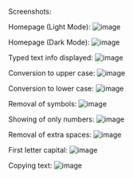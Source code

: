 Screenshots:


Homepage (Light Mode):
![image](https://user-images.githubusercontent.com/40858535/188227859-15c98f13-6985-424a-899f-4319fa7d8900.png)


Homepage (Dark Mode):
![image](https://user-images.githubusercontent.com/40858535/188227974-78f79ff0-bbf3-430c-b73d-f9243fbfc918.png)


Typed text info displayed:
![image](https://user-images.githubusercontent.com/40858535/188228369-849da89b-f29c-4597-bb70-44610f4a1d9e.png)


Conversion to upper case:
![image](https://user-images.githubusercontent.com/40858535/188228503-f3927dd0-fb1f-4d3a-8c43-36e938a4eff0.png)


Conversion to lower case:
![image](https://user-images.githubusercontent.com/40858535/188228598-5f50dd54-b236-4a3e-8785-0fbec5299df6.png)


Removal of symbols:
![image](https://user-images.githubusercontent.com/40858535/188228921-99930206-7c56-4768-b853-793226913d81.png)


Showing of only numbers:
![image](https://user-images.githubusercontent.com/40858535/188229028-a2398c6f-4196-492c-854d-ffab4687c493.png)


Removal of extra spaces:
![image](https://user-images.githubusercontent.com/40858535/188229133-64125155-6a8a-455e-bfa0-879918c477d4.png)


First letter capital:
![image](https://user-images.githubusercontent.com/40858535/188229344-a8006f99-9b82-46fb-98c1-93394ed366b2.png)


Copying text:
![image](https://user-images.githubusercontent.com/40858535/188229469-5aba5ca9-4226-4f4b-b8ff-ce8ce1304222.png)
